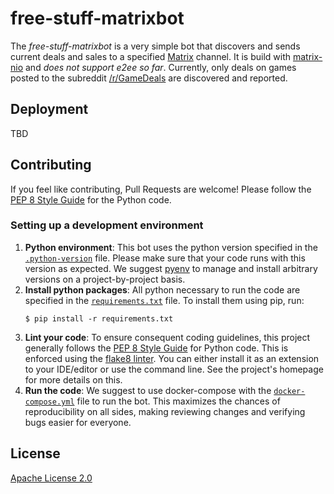 # free-stuff-matrixbot
The _free-stuff-matrixbot_ is a very simple bot that discovers and sends current deals and sales to a specified [Matrix](https://matrix.org/) channel. It is build with [matrix-nio](https://github.com/poljar/matrix-nio) and _does not support e2ee so far_. Currently, only deals on games posted to the subreddit [/r/GameDeals](https://old.reddit.com/r/GameDeals/) are discovered and reported.

## Deployment
TBD

## Contributing
If you feel like contributing, Pull Requests are welcome! Please follow the [PEP 8 Style Guide](https://www.python.org/dev/peps/pep-0008/) for the Python code.

### Setting up a development environment
1. **Python environment**: This bot uses the python version specified in the [`.python-version`](.python-version) file. Please make sure that your code runs with this version as expected. We suggest [pyenv](https://github.com/pyenv/pyenv) to manage and install arbitrary versions on a project-by-project basis.
2. **Install python packages**: All python necessary to run the code are specified in the [`requirements.txt`](requirements.txt) file. To install them using pip, run:
    ```shell
    $ pip install -r requirements.txt
    ```
3. **Lint your code**: To ensure consequent coding guidelines, this project generally follows the [PEP 8 Style Guide](https://www.python.org/dev/peps/pep-0008/) for Python code. This is enforced using the [flake8 linter](https://gitlab.com/pycqa/flake8). You can either install it as an extension to your IDE/editor or use the command line. See the project's homepage for more details on this.
4. **Run the code**: We suggest to use docker-compose with the [`docker-compose.yml`](docker-compose.yml) file to run the bot. This maximizes the chances of reproducibility on all sides, making reviewing changes and verifying bugs easier for everyone.

## License
[Apache License 2.0](LICENSE)
